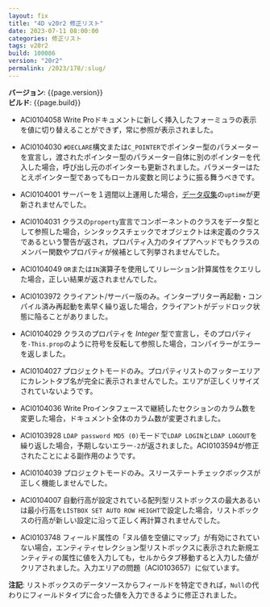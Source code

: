 ```yaml
---
layout: fix
title: "4D v20r2 修正リスト"
date: 2023-07-11 08:00:00
categories: 修正リスト
tags: v20r2 
build: 100086
version: "20r2"
permalink: /2023/178/:slug/
---
```


**バージョン**: {{page.version}}  
**ビルド**: {{page.build}} 

* ACI0104058 Write Proドキュメントに新しく挿入したフォーミュラの表示を値に切り替えることができず，常に参照が表示されました。

* ACI0104030 `#DECLARE`構文または`C_POINTER`でポインター型のパラメーターを宣言し，渡されたポインター型のパラメーター自体に別のポインターを代入した場合，呼び出し元のポインターも更新されました。パラメーターはたとえポインター型であってもローカル変数と同じように振る舞うべきです。

* ACI0104001 サーバーを１週間以上運用した場合，[データ収集](https://developer.4d.com/docs/ja/Admin/data-collect/)の`uptime`が更新されませんでした。

* ACI0104031 クラスの`property`宣言でコンポーネントのクラスをデータ型として参照した場合，シンタックスチェックでオブジェクトは未定義のクラスであるという警告が返され，プロパティ入力のタイプアヘッドでもクラスのメンバー関数やプロパティが候補として列挙されませんでした。

* ACI0104049 `OR`または`IN`演算子を使用してリレーション計算属性をクエリした場合，正しい結果が返されませんでした。

* ACI0103972 クライアント/サーバー版のみ。インタープリター再起動・コンパイル済み再起動を素早く繰り返した場合，クライアントがデッドロック状態に陥ることがありました。

* ACI0104029 クラスのプロパティを *Integer* 型で宣言し，そのプロパティを`-This.prop`のように符号を反転して参照した場合，コンパイラーがエラーを返しました。

* ACI0104027 プロジェクトモードのみ。プロパティリストのフッターエリアにカレントタブ名が完全に表示されませんでした。エリアが正しくリサイズされていないようです。

* ACI0104036 Write Proインタフェースで継続したセクションのカラム数を変更した場合，ドキュメント全体のカラム数が変更されました。

* ACI0103928 `LDAP password MD5 (0)`モードで`LDAP LOGIN`と`LDAP LOGOUT`を繰り返した場合，予期しないエラー`-2`が返されました。ACI0103594が修正されたことによる副作用のようです。

* ACI0104039 プロジェクトモードのみ。スリーステートチェックボックスが正しく機能しませんでした。

* ACI0104007 自動行高が設定されている配列型リストボックスの最大あるいは最小行高を`LISTBOX SET AUTO ROW HEIGHT`で設定した場合，リストボックスの行高が新しい設定に沿って正しく再計算されませんでした。

* ACI0103748 フィールド属性の「ヌル値を空値にマップ」が有効にされていない場合，エンティティセレクション型リストボックスに表示された新規エンティティの属性に値を入力しても，セルからタブ移動すると入力した値がクリアされました。入力エリアの問題（ACI0103657）に似ています。

**注記**: リストボックスのデータソースからフィールドを特定できれば，`Null`の代わりにフィールドタイプに合った値を入力できるように修正されました。
